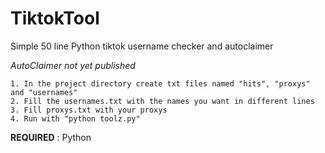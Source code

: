 # TiktokTool
Simple 50 line Python tiktok username checker and autoclaimer

*AutoClaimer not yet published*

```
1. In the project directory create txt files named "hits", "proxys" and "usernames"
2. Fill the usernames.txt with the names you want in different lines
3. Fill proxys.txt with your proxys
4. Run with "python toolz.py"
```
**REQUIRED** : Python
